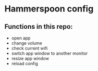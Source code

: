 # Hammerspoon config

## Functions in this repo:

- open app
- change volume
- check current wifi
- switch app window to another monitor
- resize app window
- reload config
